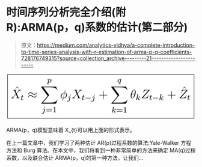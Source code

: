 # 时间序列分析完全介绍(附 R):ARMA(p，q)系数的估计(第二部分)

> 原文：<https://medium.com/analytics-vidhya/a-complete-introduction-to-time-series-analysis-with-r-estimation-of-arma-p-q-coefficients-728176749315?source=collection_archive---------21----------------------->

![](img/685f5d187d2d521367345fdc24a5aa75.png)

ARMA(p，q)模型意味着 X_{t}可以用上面的形式表示。

在上一篇文章中，我们学习了两种估计 AR(p)过程系数的算法:Yale-Walker 方程方法和 Burg 算法。在本文中，我们将看到一种非常简单的方法来确定 MA(q)过程系数，以及联合估计 ARMA(p，q)的第一种方法。让我们…